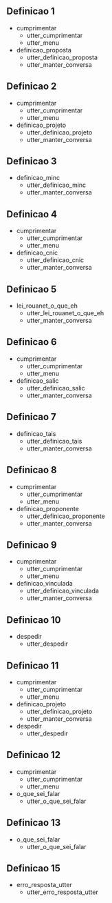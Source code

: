 ## Definicao 1
* cumprimentar
    - utter_cumprimentar
    - utter_menu
* definicao_proposta
    - utter_definicao_proposta
    - utter_manter_conversa


## Definicao 2
* cumprimentar
    - utter_cumprimentar
    - utter_menu
* definicao_projeto
    - utter_definicao_projeto
    - utter_manter_conversa

## Definicao 3
* definicao_minc
    - utter_definicao_minc
    - utter_manter_conversa

## Definicao 4
* cumprimentar
    - utter_cumprimentar
    - utter_menu
* definicao_cnic
    - utter_definicao_cnic
    - utter_manter_conversa

## Definicao 5
* lei_rouanet_o_que_eh
    - utter_lei_rouanet_o_que_eh
    - utter_manter_conversa

## Definicao 6
* cumprimentar
    - utter_cumprimentar
    - utter_menu
* definicao_salic
    - utter_definicao_salic
    - utter_manter_conversa

## Definicao 7
* definicao_tais
    - utter_definicao_tais
    - utter_manter_conversa

## Definicao 8
* cumprimentar
    - utter_cumprimentar
    - utter_menu
* definicao_proponente
    - utter_definicao_proponente
    - utter_manter_conversa

## Definicao 9
* cumprimentar
    - utter_cumprimentar
    - utter_menu
* definicao_vinculada
    - utter_definicao_vinculada
    - utter_manter_conversa

## Definicao 10
* despedir
  - utter_despedir

## Definicao 11
* cumprimentar
    - utter_cumprimentar
    - utter_menu
* definicao_projeto
  - utter_definicao_projeto
  - utter_manter_conversa
* despedir
  - utter_despedir  

## Definicao 12
* cumprimentar
    - utter_cumprimentar
    - utter_menu
* o_que_sei_falar
    - utter_o_que_sei_falar


## Definicao 13
* o_que_sei_falar
    - utter_o_que_sei_falar




## Definicao 15
* erro_resposta_utter
    - utter_erro_resposta_utter